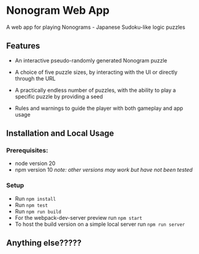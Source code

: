 # Nonogram Web App
A web app for playing Nonograms - Japanese Sudoku-like logic puzzles

## Features
- An interactive pseudo-randomly generated Nonogram puzzle

- A choice of five puzzle sizes, by interacting with the UI or directly through the URL

- A practically endless number of puzzles, with the ability to play a specific puzzle by providing a seed

- Rules and warnings to guide the player with both gameplay and app usage


## Installation and Local Usage
### Prerequisites:
- node version 20
- npm version 10
*note: other versions may work but have not been tested*

### Setup
- Run `npm install`
- Run `npm test`
- Run `npm run build`
- For the webpack-dev-server preview run  `npm start`
- To host the build version on a simple local server run `npm run server`


## Anything else?????